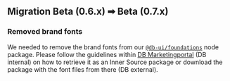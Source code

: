 ## Migration Beta (0.6.x) ➡ Beta (0.7.x)

### Removed brand fonts

We needed to remove the brand fonts from our [`@db-ui/foundations`](https://www.npmjs.com/package/@db-ui/foundations) node package. Please follow the guidelines within [DB Marketingportal](https://marketingportal.extranet.deutschebahn.com/marketingportal/Design-Anwendungen/db-ux-design-system/version-3/foundation/typography) (DB internal) on how to retrieve it as an Inner Source package or download the package with the font files from there (DB external).

